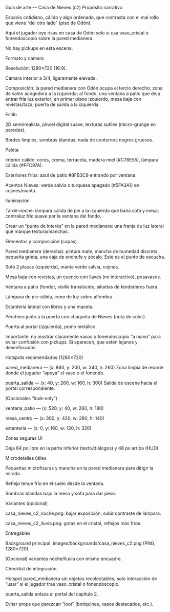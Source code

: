 Guía de arte — Casa de Nieves (c2)
Propósito narrativo

Espacio cotidiano, cálido y algo ordenado, que contrasta con el mal rollo que viene “del otro lado” (piso de Odón).

Aquí el jugador oye risas en casa de Odón solo si usa vaso_cristal o fonendoscopio sobre la pared medianera.

No hay pickups en esta escena.

Formato y cámara

Resolución: 1280×720 (16:9).

Cámara interior a 3/4, ligeramente elevada.

Composición: la pared medianera con Odón ocupa el tercio derecho; zona de salón acogedora a la izquierda; al fondo, una ventana a patio que deja entrar fría luz exterior; en primer plano izquierdo, mesa baja con revistas/taza; puerta de salida a la izquierda.

Estilo

2D semirrealista, pincel digital suave, texturas sutiles (micro-grunge en paredes).

Bordes limpios, sombras blandas; nada de contornos negros gruesos.

Paleta

Interior cálido: ocres, crema, terracota, madera miel (#C78E55), lámpara cálida (#FFC97A).

Exteriores fríos: azul de patio #8FB3C9 entrando por ventana.

Acentos Nieves: verde salvia o turquesa apagado (#5FA3A1) en cojines/manta.

Iluminación

Tarde-noche: lámpara cálida de pie a la izquierda que baña sofá y mesa; contraluz frío suave por la ventana del fondo.

Crear un “punto de interés” en la pared medianera: una franja de luz lateral que marque textura/manchas.

Elementos y composición (capas)

Pared medianera (derecha): pintura mate, mancha de humedad discreta, pequeña grieta, una caja de enchufe y zócalo. Este es el punto de escucha.

Sofá 2 plazas (izquierda), manta verde salvia, cojines.

Mesa baja con revistas, un cuenco con llaves (no interactivo), posavasos.

Ventana a patio (fondo), visillo translúcido, siluetas de tendederos fuera.

Lámpara de pie cálida, cono de luz sobre alfombra.

Estantería lateral con libros y una maceta.

Perchero junto a la puerta con chaqueta de Nieves (nota de color).

Puerta al portal (izquierda), pomo metálico.

Importante: no mostrar claramente vasos o fonendoscopio “a mano” para evitar confusión con pickups. Si aparecen, que estén lejanos y desenfocados.

Hotspots recomendados (1280×720)

pared_medianera — (x: 860, y: 200, w: 340, h: 260)
Zona limpia de recorte donde el jugador “apoya” el vaso o el fonendo.

puerta_salida — (x: 40, y: 260, w: 160, h: 300)
Salida de escena hacia el portal correspondiente.

(Opcionales “look-only”)

ventana_patio — (x: 520, y: 40, w: 260, h: 180)

mesa_centro — (x: 300, y: 420, w: 280, h: 140)

estanteria — (x: 0, y: 160, w: 120, h: 320)

Zonas seguras UI

Deja 64 px libre en la parte inferior (texto/diálogos) y 48 px arriba (HUD).

Microdetalles útiles

Pequeñas microfisuras y mancha en la pared medianera para dirigir la mirada.

Reflejo tenue frío en el suelo desde la ventana.

Sombras blandas bajo la mesa y sofá para dar peso.

Variantes (opcional)

casa_nieves_c2_noche.png: bajar exposición, subir contraste de lámpara.

casa_nieves_c2_lluvia.png: gotas en el cristal, reflejos más fríos.

Entregables

Background principal: images/backgrounds/casa_nieves_c2.png (PNG, 1280×720).

(Opcional) variantes noche/lluvia con mismo encuadre.

Checklist de integración

Hotspot pared_medianera sin objetos recolectables; solo interacción de “usar” si el jugador trae vaso_cristal o fonendoscopio.

puerta_salida enlaza al portal del capítulo 2.

Evitar props que parezcan “loot” (botiquines, vasos destacados, etc.).